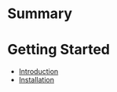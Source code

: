 # Summary

# Getting Started

- [Introduction](./introduction.md)
- [Installation](./installation.md)

